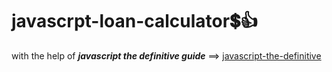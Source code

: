 # javascrpt-loan-calculator:heavy_dollar_sign::+1:                                                                                                                                                                                                                    
with the help of **_javascript the definitive guide_** ==>
<a href="https://www.oreilly.com/library/view/javascript-the-definitive/0596101996/">javascript-the-definitive</a>
 
